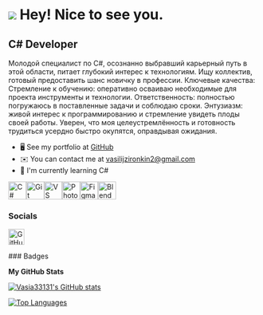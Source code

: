  ![](https://user-images.githubusercontent.com/18350557/176309783-0785949b-9127-417c-8b55-ab5a4333674e.gif)  Hey! Nice to see you.
===============================================================================================================================

С# Developer
------------

Молодой специалист по C#, осознанно выбравший карьерный путь в этой области, питает глубокий интерес к технологиям.
Ищу коллектив, готовый предоставить шанс новичку в профессии.
Ключевые качества:
Стремление к обучению: оперативно осваиваю необходимые для проекта инструменты и технологии.
Ответственность: полностью погружаюсь в поставленные задачи и соблюдаю сроки.
Энтузиазм: живой интерес к программированию и стремление увидеть плоды своей работы.
Уверен, что моя целеустремлённость и готовность трудиться усердно быстро окупятся, оправдывая ожидания.

* 🖥️  See my portfolio at [GitHub](http://github.com/Vasia33131)
* ✉️  You can contact me at [vasilijzironkin2@gmail.com](mailto:vasilijzironkin2@gmail.com)
* 🧠  I'm currently learning C#

<p align="left">
<a href="https://docs.microsoft.com/en-us/dotnet/csharp/" target="_blank" rel="noreferrer"><img src="https://raw.githubusercontent.com/danielcranney/readme-generator/main/public/icons/skills/csharp-colored.svg" alt="C#" title="C#" width="36" height="36" /></a><a href="https://git-scm.com/" target="_blank" rel="noreferrer"><img src="https://raw.githubusercontent.com/danielcranney/readme-generator/main/public/icons/skills/git-colored.svg" alt="Git" title="Git" width="36" height="36" /></a><a href="https://code.visualstudio.com/" target="_blank" rel="noreferrer"><img src="https://raw.githubusercontent.com/danielcranney/readme-generator/main/public/icons/skills/visualstudiocode-colored.svg" alt="VS Code" title="VS Code" width="36" height="36" /></a><a href="https://www.adobe.com/uk/products/photoshop.html" target="_blank" rel="noreferrer"><img src="https://raw.githubusercontent.com/danielcranney/readme-generator/main/public/icons/skills/photoshop-colored-dark.svg" alt="Photoshop" title="Photoshop" width="36" height="36" /></a><a href="https://www.figma.com/" target="_blank" rel="noreferrer"><img src="https://raw.githubusercontent.com/danielcranney/readme-generator/main/public/icons/skills/figma-colored.svg" alt="Figma" title="Figma" width="36" height="36" /></a><a href="https://www.blender.org/" target="_blank" rel="noreferrer"><img src="https://raw.githubusercontent.com/danielcranney/readme-generator/main/public/icons/skills/blender-colored.svg" alt="Blender" title="Blender" width="36" height="36" /></a>
</p>

### Socials

<p align="left"> <a href="https://www.github.com/Vasia33131" target="_blank" rel="noreferrer"> <picture> <source media="(prefers-color-scheme: dark)" srcset="https://raw.githubusercontent.com/danielcranney/readme-generator/main/public/icons/socials/github-dark.svg" /> <source media="(prefers-color-scheme: light)" srcset="https://raw.githubusercontent.com/danielcranney/readme-generator/main/public/icons/socials/github.svg" /> <img src="https://raw.githubusercontent.com/danielcranney/readme-generator/main/public/icons/socials/github.svg" width="32" height="32" alt="GitHub" title="GitHub" /> </picture> </a></p>
### Badges

<b>My GitHub Stats</b>

<a href="http://www.github.com/Vasia33131"><img src="https://github-readme-stats.vercel.app/api?username=Vasia33131&show_icons=true&hide=&title_color=0891b2&text_color=ffffff&icon_color=000000&bg_color=000000&hide_border=true&show_icons=true" alt="Vasia33131's GitHub stats" /></a>

<a href="https://github.com/Vasia33131" align="left"><img src="https://github-readme-stats.vercel.app/api/top-langs/?username=Vasia33131&langs_count=10&title_color=0891b2&text_color=ffffff&icon_color=000000&bg_color=000000&hide_border=true&locale=en&custom_title=Top%20%Languages" alt="Top Languages" /></a>

